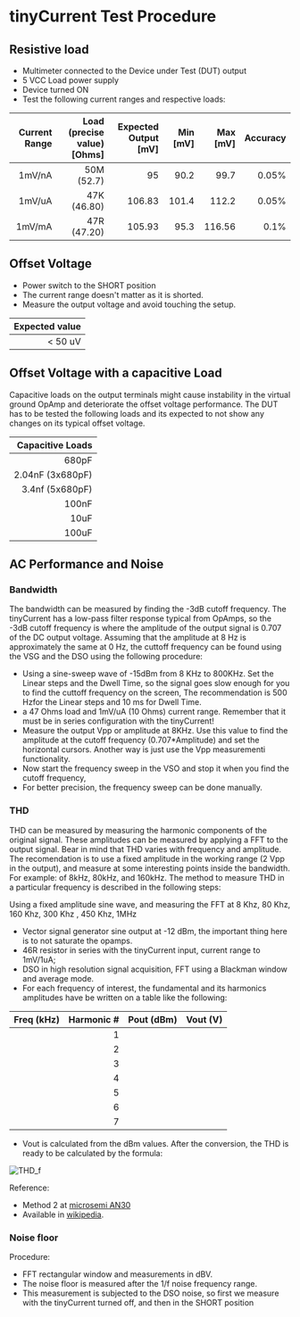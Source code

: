 # tinyCurrent Test Procedure

## Resistive load

* Multimeter connected to the Device under Test (DUT) output
* 5 VCC Load power supply
* Device turned ON
* Test the following current ranges and respective loads:

|Current Range  |Load (precise value) [Ohms]	|Expected Output [mV]	|Min [mV]		|Max [mV]		|Accuracy	|
|--:		|--:				|--:			|--:			|--:			|--:		|
|1mV/nA   	|50M (52.7)			|95	   		|90.2			|99.7			|0.05%		|
|1mV/uA   	|47K (46.80)   			|106.83   		|101.4			|112.2			|0.05%		|
|1mV/mA   	|47R (47.20)	   		|105.93			|95.3			|116.56			|0.1%		|


## Offset Voltage

* Power switch to the SHORT position
* The current range doesn't matter as it is shorted.
* Measure the output voltage and avoid touching the setup.

| Expected value	|
|--:			|
| < 50 uV		|

## Offset Voltage with a capacitive Load

Capacitive loads on the output terminals might cause instability in the virtual ground OpAmp and deteriorate the offset voltage performance. The DUT has to be tested the following loads and its expected to not show any changes on its typical offset voltage.

| Capacitive Loads	| 
|--:			|
| 680pF			|
| 2.04nF (3x680pF)	|
| 3.4nf (5x680pF)	|
| 100nF			|
| 10uF			|
| 100uF			|


## AC Performance and Noise

### Bandwidth

The bandwidth can be measured by finding the -3dB cutoff frequency. The tinyCurrent has a low-pass filter response typical from OpAmps, so the -3dB cutoff frequency is where the amplitude of the output signal is 0.707 of the DC output voltage. Assuming that the amplitude at 8 Hz is approximately the same at 0 Hz, the cuttoff frequency can be found using the VSG and the DSO using the following procedure:

* Using a sine-sweep wave of -15dBm from 8 KHz to 800KHz. Set the Linear steps and the Dwell Time, so the signal goes slow enough for you to find the cuttoff frequency on the screen, The recommendation is 500 Hzfor the Linear steps and 10 ms for Dwell Time. 
* a 47 Ohms load and 1mV/uA (10 Ohms) current range. Remember that it must be in series configuration with the tinyCurrent! 
* Measure the output Vpp or amplitude at 8KHz. Use this value to find the amplitude at the cutoff frequency (0.707\*Amplitude) and set the horizontal cursors. Another way is just use the Vpp measurementi functionality.
* Now start the frequency sweep in the VSO and stop it when you find the cutoff frequency,
* For better precision, the frequency sweep can be done manually. 

### THD

THD can be measured by measuring the harmonic components of the original signal. These amplitudes can be measured by applying a FFT to the output signal.
Bear in mind that THD varies with frequency and amplitude. The recomendation is to use a fixed amplitude in the working range (2 Vpp in the output), and measure at some interesting points inside the bandwidth. For example: of 8kHz, 80kHz, and 160kHz.
The method to measure THD in a particular frequency is described in the following steps:

Using a fixed amplitude sine wave, and measuring the FFT at 8 Khz, 80 Khz, 160 Khz, 300 Khz , 450 Khz, 1MHz
* Vector signal generator sine output at -12 dBm, the important thing here is to not saturate the opamps. 
* 46R resistor in series with the tinyCurrent input, current range to 1mV/1uA; 
* DSO in high resolution signal acquisition, FFT using a Blackman window and average mode. 
* For each frequency of interest, the fundamental and its harmonics amplitudes have be written on a table like the following:

| Freq (kHz)	| Harmonic #	| Pout (dBm)	| Vout (V)	|
|--:		|--:		|--:		|--:		|
|		|1		|		|		|
|		|2		|		|		|
|		|3		|		|		|
|		|4		|		|		|
|		|5		|		|		|	
|		|6		|		|		|
|		|7		|		|		|

* Vout is calculated from the dBm values. After the conversion, the THD is ready to be calculated by the formula:

![](https://wikimedia.org/api/rest_v1/media/math/render/svg/4f9de3b50d754605a2f23e1a92f7dd682eb654a0 "THD_f")

Reference: 
* Method 2 at [microsemi AN30](https://www.microsemi.com/document-portal/doc_view/134813-an30-basic-total-harmonic-distortion-thd-measurement)
* Available in [wikipedia](https://en.wikipedia.org/wiki/Total_harmonic_distortion).  

### Noise floor

Procedure:

* FFT rectangular window and measurements in dBV.
* The noise floor is measured after the 1/f noise frequency range.
* This measurement is subjected to the DSO noise, so first we measure with the tinyCurrent turned off, and then in the SHORT position
